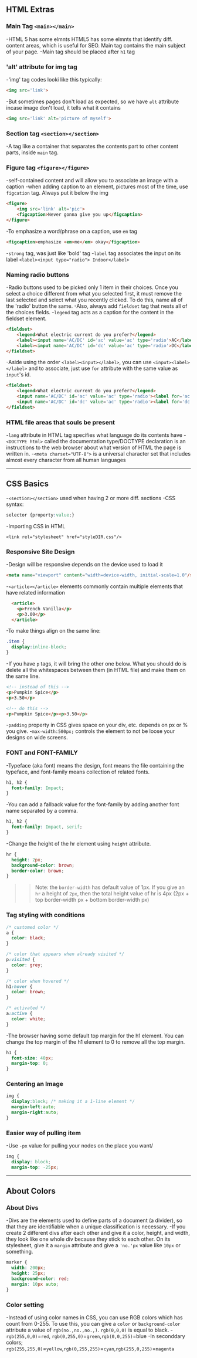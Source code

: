 ## HTML Extras
### Main Tag `<main></main>`
-HTML 5 has some elmnts HTML5 has some elmnts that identify diff. content areas, which is useful for SEO. Main tag contains the main subject of your page.
-Main tag should be placed after `h1` tag

### 'alt' attribute for img tag
-'img' tag codes looki like this typically:
```html
<img src='link'>
```
-But sometimes pages don't load as expected, so we have `alt` attribute incase image don't load, it tells what it contains
```html
<img src='link' alt='picture of myself'>
```

### Section tag `<section></section>`
-A tag like a container that separates the contents part to other content parts, inside `main` tag.

### Figure tag `<figure></figure>`
-self-contained content and will allow you to associate an image with a caption
-when adding caption to an element, pictures most of the time, use `figcation` tag. Always put it below the img
```html
<figure>
	<img src='link' alt='pic'>
	<figcaption>Never gonna give you up</figcaption>
</figure>
```
-To emphasize a word/phrase on a caption, use `em` tag 
```html
<figcaption>emphasize <em>me</em> okay</figcaption>
```
-`strong` tag, was just like 'bold' tag
-`label` tag associates the input on its label `<label><input type="radio"> Indoor</label>`

### Naming radio buttons
-Radio buttons used to be picked only 1 item in their choices. Once you select a choice different from what you selected first, it must remove the last selected and select what you recently clicked. To do this, name all of the 'radio' button the same.
-Also, always add `fieldset` tag that nests all of the choices fields.
-`legend` tag acts as a caption for the content in the fieldset element.
```html
<fieldset>
	<legend>What electric current do you prefer?</legend>
	<label><input name='AC/DC' id='ac' value='ac' type='radio'>AC</label>
	<label><input name='AC/DC' id='dc' value='ac' type='radio'>DC</label>
</fieldset>
```
-Aside using the order `<label><input></label>`, you can use `<input><label></label>` and to associate, just use `for` attribute with the same value as `input`'s id.
```html
<fieldset>
	<legend>What electric current do you prefer?</legend>
	<input name='AC/DC' id='ac' value='ac' type='radio'><label for='ac'>AC</label>
	<input name='AC/DC' id='dc' value='ac' type='radio'><label for='dc'>DC</label>
</fieldset>
```

### HTML file areas that souls be present
-`lang` attribute in HTML tag specifies what language do its contents have
-`<DOCTYPE html>` called the documentation type/DOCTYPE declaration is an instructions to the web browser about what version of HTML the page is written in.
-`<meta charset="UTF-8">` is a universal character set that includes almost every character from all human languages

***

## CSS Basics
-`<section></section>` used when having  2 or more diff. sections
-CSS syntax:
```css
selector {property:value;}
``` 
-Importing CSS in HTML
```hmtl
<link rel="stylesheet" href="styleDIR.css"/>
```

### Responsive Site Design
-Design will be responsive depends on the device used to load it
```html
<meta name="viewport" content="width=device-width, initial-scale=1.0"/>
```
-`<article></article>` elements commonly contain multiple elements that have related information
```html
  <article>
    <p>French Vanilla</p>
    <p>3.00</p>
  </article>
```
-To make things align on the same line:
```css
.item {
  display:inline-block;
}
```
-If you have `p` tags, it will bring the other one below. What you should do is delete all the whitespaces between them (in HTML file) and make them on the same line.
```html
<!-- instead of this -->
<p>Pumpkin Spice</p>
<p>3.50</p>

<!-- do this -->
<p>Pumpkin Spice</p><p>3.50</p>
```
-`padding` property in CSS gives space on your div, etc. depends on px or % you give.
-`max-width:500px;` controls the element to not be loose your designs on wide screens.

### FONT and FONT-FAMILY
-Typeface (aka font) means the design, font means the file containing the typeface, and font-family means collection of related fonts. 
```css
h1, h2 {
  font-family: Impact;
}
```
-You can add a fallback value for the font-family by adding another font name separated by a comma.
```css
h1, h2 {
  font-family: Impact, serif;
}
```
-Change the height of the hr element using `height` attribute.
```css
hr {
  height: 2px;
  background-color: brown;
  border-color: brown;
}
```
>> Note: the `border-width` has default value of 1px. If you give an `hr` a height of `2px`, then the total height value of hr is 4px (2px + top border-width px + bottom border-width px)

### Tag styling with conditions
```css
/* customed color */
a {
  color: black;
}

/* color that appears when already visited */
p:visited {
  color: grey;
}

/* color when hovered */
h1:hover {
  color: brown;
}

/* activated */
a:active {
  color: white;
}
```
-The browser having some default top margin for the h1 element. You can change the top margin of the h1 element to 0 to remove all the top margin.
```css
h1 {
  font-size: 40px;
  margin-top: 0;
}
```
### Centering an Image
```css
img {
  display:block; /* making it a 1-line element */
  margin-left:auto;
  margin-right:auto;
}
```

### Easier way of pulling item
-Use `-px` value for pulling your nodes on the place you want/
```css
img {
  display: block;
  margin-top: -25px;
```

***

## About Colors

### About Divs
-Divs are the elements used to define parts of a document (a divider), so that they are identifiable when a unique classification is necessary.
-If you create 2 different divs after each other and give it a color, height, and width, they look like one whole div because they stick to each other. On its stylesheet, give it a `margin` attribute and give a `'no.'px` value like `10px` or something.
```css
marker {
  width: 200px;
  height: 25px;
  background-color: red;
  margin: 10px auto;
}
```

### Color setting
-Instead of using color names in CSS, you can use RGB colors which has count from 0-255. To use this, you can give a `color` or `background-color` attribute a value of `rgb(no.,no.,no.,)`. `rgb(0,0,0)` is equal to black.
-`rgb(255,0,0)`=`red`, `rgb(0,255,0)`=`green`,`rgb(0,0,255)`=blue
-In seconddary colors; `rgb(255,255,0)`=`yellow`,`rgb(0,255,255)`=`cyan`,`rgb(255,0,255)`=`magenta`
